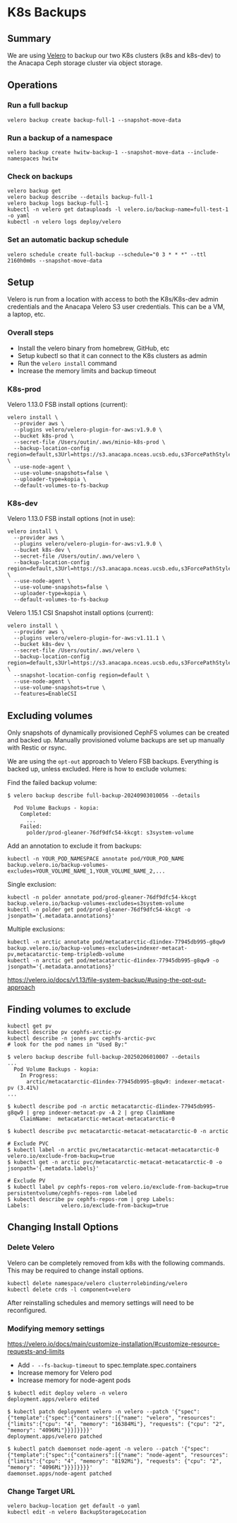 # K8s Backups


## Summary
We are using [Velero](https://velero.io) to backup our two K8s clusters (k8s and k8s-dev) to the Anacapa Ceph storage cluster via object storage.



## Operations

### Run a full backup
```
velero backup create backup-full-1 --snapshot-move-data
```

### Run a backup of a namespace
```
velero backup create hwitw-backup-1 --snapshot-move-data --include-namespaces hwitw
```

### Check on backups
```
velero backup get
velero backup describe --details backup-full-1 
velero backup logs backup-full-1
kubectl -n velero get datauploads -l velero.io/backup-name=full-test-1 -o yaml
kubectl -n velero logs deploy/velero
```

### Set an automatic backup schedule
```
velero schedule create full-backup --schedule="0 3 * * *" --ttl 2160h0m0s --snapshot-move-data
```


## Setup
Velero is run from a location with access to both the K8s/K8s-dev admin credentials and the Anacapa Velero S3 user credentials. This can be a VM, a laptop, etc. 

### Overall steps
- Install the velero binary from homebrew, GitHub, etc
- Setup kubectl so that it can connect to the K8s clusters as admin
- Run the `velero install` command
- Increase the memory limits and backup timeout


### K8s-prod
Velero 1.13.0 FSB install options (current):
```
velero install \
  --provider aws \
  --plugins velero/velero-plugin-for-aws:v1.9.0 \
  --bucket k8s-prod \
  --secret-file /Users/outin/.aws/minio-k8s-prod \
  --backup-location-config region=default,s3Url=https://s3.anacapa.nceas.ucsb.edu,s3ForcePathStyle=true \
  --use-node-agent \
  --use-volume-snapshots=false \
  --uploader-type=kopia \
  --default-volumes-to-fs-backup
```


### K8s-dev

Velero 1.13.0 FSB install options (not in use):
```
velero install \
  --provider aws \
  --plugins velero/velero-plugin-for-aws:v1.9.0 \
  --bucket k8s-dev \
  --secret-file /Users/outin/.aws/velero \
  --backup-location-config region=default,s3Url=https://s3.anacapa.nceas.ucsb.edu,s3ForcePathStyle=true \
  --use-node-agent \
  --use-volume-snapshots=false \
  --uploader-type=kopia \
  --default-volumes-to-fs-backup
```

Velero 1.15.1 CSI Snapshot install options (current):
```
velero install \
  --provider aws \
  --plugins velero/velero-plugin-for-aws:v1.11.1 \
  --bucket k8s-dev \
  --secret-file /Users/outin/.aws/velero \
  --backup-location-config region=default,s3Url=https://s3.anacapa.nceas.ucsb.edu,s3ForcePathStyle=true \
  --snapshot-location-config region=default \
  --use-node-agent \
  --use-volume-snapshots=true \
  --features=EnableCSI
```


## Excluding volumes

Only snapshots of dynamically provisioned CephFS volumes can be created and backed up. Manually provisioned volume backups are set up manually with Restic or rsync.

We are using the `opt-out` approach to Velero FSB backups. Everything is backed up, unless excluded. Here is how to exclude volumes:

Find the failed backup volume:
```
$ velero backup describe full-backup-20240903010056 --details

  Pod Volume Backups - kopia:
    Completed:
      ...
    Failed:
      polder/prod-gleaner-76df9dfc54-kkcgt: s3system-volume

```

Add an annotation to exclude it from backups:
```
kubectl -n YOUR_POD_NAMESPACE annotate pod/YOUR_POD_NAME backup.velero.io/backup-volumes-excludes=YOUR_VOLUME_NAME_1,YOUR_VOLUME_NAME_2,...
```

Single exclusion:
```
kubectl -n polder annotate pod/prod-gleaner-76df9dfc54-kkcgt backup.velero.io/backup-volumes-excludes=s3system-volume
kubectl -n polder get pod/prod-gleaner-76df9dfc54-kkcgt -o jsonpath='{.metadata.annotations}'
```

Multiple exclusions:
```
kubectl -n arctic annotate pod/metacatarctic-d1index-77945db995-g8qw9 backup.velero.io/backup-volumes-excludes=indexer-metacat-pv,metacatarctic-temp-tripledb-volume
kubectl -n arctic get pod/metacatarctic-d1index-77945db995-g8qw9 -o jsonpath='{.metadata.annotations}'
```

https://velero.io/docs/v1.13/file-system-backup/#using-the-opt-out-approach

## Finding volumes to exclude
```
kubectl get pv
kubectl describe pv cephfs-arctic-pv
kubectl describe -n jones pvc cephfs-arctic-pvc
# look for the pod names in "Used By:"
```

```
$ velero backup describe full-backup-20250206010007 --details
...
  Pod Volume Backups - kopia:
    In Progress:
      arctic/metacatarctic-d1index-77945db995-g8qw9: indexer-metacat-pv (3.41%)
...

$ kubectl describe pod -n arctic metacatarctic-d1index-77945db995-g8qw9 | grep indexer-metacat-pv -A 2 | grep ClaimName
    ClaimName:  metacatarctic-metacat-metacatarctic-0

$ kubectl describe pvc metacatarctic-metacat-metacatarctic-0 -n arctic

# Exclude PVC
$ kubectl label -n arctic pvc/metacatarctic-metacat-metacatarctic-0 velero.io/exclude-from-backup=true
$ kubectl get -n arctic pvc/metacatarctic-metacat-metacatarctic-0 -o jsonpath='{.metadata.labels}'

# Exclude PV
$ kubectl label pv cephfs-repos-rom velero.io/exclude-from-backup=true
persistentvolume/cephfs-repos-rom labeled
$ kubectl describe pv cephfs-repos-rom | grep Labels:
Labels:          velero.io/exclude-from-backup=true
```


## Changing Install Options


### Delete Velero 
Velero can be completely removed from k8s with the following commands. This may be required to change install options.

```
kubectl delete namespace/velero clusterrolebinding/velero
kubectl delete crds -l component=velero
```
After reinstalling schedules and memory settings will need to be reconfigured.


### Modifying memory settings

https://velero.io/docs/main/customize-installation/#customize-resource-requests-and-limits
- Add `- --fs-backup-timeout` to spec.template.spec.containers
- Increase memory for Velero pod
- Increase memory for node-agent pods

```console
$ kubectl edit deploy velero -n velero
deployment.apps/velero edited

$ kubectl patch deployment velero -n velero --patch '{"spec":{"template":{"spec":{"containers":[{"name": "velero", "resources": {"limits":{"cpu": "4", "memory": "16384Mi"}, "requests": {"cpu": "2", "memory": "4096Mi"}}}]}}}}'
deployment.apps/velero patched

$ kubectl patch daemonset node-agent -n velero --patch '{"spec":{"template":{"spec":{"containers":[{"name": "node-agent", "resources": {"limits":{"cpu": "4", "memory": "8192Mi"}, "requests": {"cpu": "2", "memory": "4096Mi"}}}]}}}}'
daemonset.apps/node-agent patched
```

### Change Target URL

```
velero backup-location get default -o yaml
kubectl edit -n velero BackupStorageLocation
```

